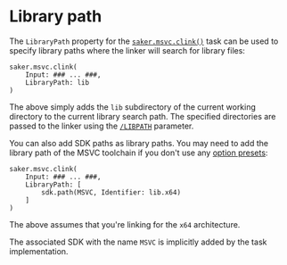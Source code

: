 # Library path

The `LibraryPath` property for the [`saker.msvc.clink()`](/taskdoc/saker.msvc.clink.html) task can be used to specify library paths where the linker will search for library files:

```sakerscript
saker.msvc.clink(
	Input: ### ... ###,
	LibraryPath: lib
)
```

The above simply adds the `lib` subdirectory of the current working directory to the current library search path. The specified directories are passed to the linker using the [`/LIBPATH`](https://docs.microsoft.com/en-us/cpp/build/reference/libpath-additional-libpath?view=vs-2019) parameter.

You can also add SDK paths as library paths. You may need to add the library path of the MSVC toolchain if you don't use any [option presets](../ccompile/optionpresets.md):

```sakerscript
saker.msvc.clink(
	Input: ### ... ###,
	LibraryPath: [
		sdk.path(MSVC, Identifier: lib.x64)
	]
)
```

The above assumes that you're linking for the `x64` architecture.

The associated SDK with the name `MSVC` is implicitly added by the task implementation.
